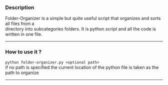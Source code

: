 ### Description
Folder-Organizer is a simple but quite useful script that organizes and sorts all files from a  
directory into subcategories folders. It is python script and all the code is written in one file.
***
### How to use it ?
``` python folder-organizer.py <optional path> ```  
if no path is specified the current location of the python file is taken as the path to organize
***
